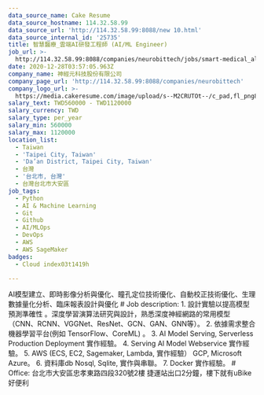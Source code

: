 ```yaml
---
data_source_name: Cake Resume
data_source_hostname: 114.32.58.99
data_source_url: 'http://114.32.58.99:8088/new 10.html'
data_source_internal_id: '25735'
title: 智慧醫療_雲端AI研發工程師 (AI/ML Engineer)
job_url: >-
  http://114.32.58.99:8088/companies/neurobittech/jobs/smart-medical_algorithm-engineer-biomedical-signal
date: 2020-12-28T03:57:05.963Z
company_name: 神經元科技股份有限公司
company_page_url: 'http://114.32.58.99:8088/companies/neurobittech'
company_logo_url: >-
  https://media.cakeresume.com/image/upload/s--M2CRUTOt--/c_pad,fl_png8,h_200,w_200/v1629450417/xllbss6xhjiy06njzsom.png
salary_text: TWD560000 - TWD1120000
salary_currency: TWD
salary_type: per_year
salary_min: 560000
salary_max: 1120000
location_list:
  - Taiwan
  - 'Taipei City, Taiwan'
  - 'Da’an District, Taipei City, Taiwan'
  - 台灣
  - '台北市, 台灣'
  - 台灣台北市大安區
job_tags:
  - Python
  - AI & Machine Learning
  - Git
  - Github
  - AI/MLOps
  - DevOps
  - AWS
  - AWS SageMaker
badges:
  - Cloud index03t1419h

---
```


AI模型建立、即時影像分析與優化、瞳孔定位技術優化、自動校正技術優化、生理數據量化分析、臨床報表設計與優化 # Job description: 1. 設計實驗以提高模型預測準確性 。深度學習演算法研究與設計，熟悉深度神經網路的常用模型（CNN、RCNN、VGGNet、ResNet、GCN、GAN、GNN等）。 2. 依據需求整合機器學習平台(例如 TensorFlow、CoreML) 。 3. AI Model Serving, Serverless Production Deployment 實作經驗。 4. Serving AI Model Webservice 實作經驗。 5. AWS (ECS, EC2, Sagemaker, Lambda, 實作經驗） GCP, Microsoft Azure。 6. 資料庫db Nosql, Sqlite, 實作與串聯。 7. Docker 實作經驗。 # Office: 台北市大安區忠孝東路四段320號2樓 捷運站出口2分鐘，樓下就有uBike好便利
